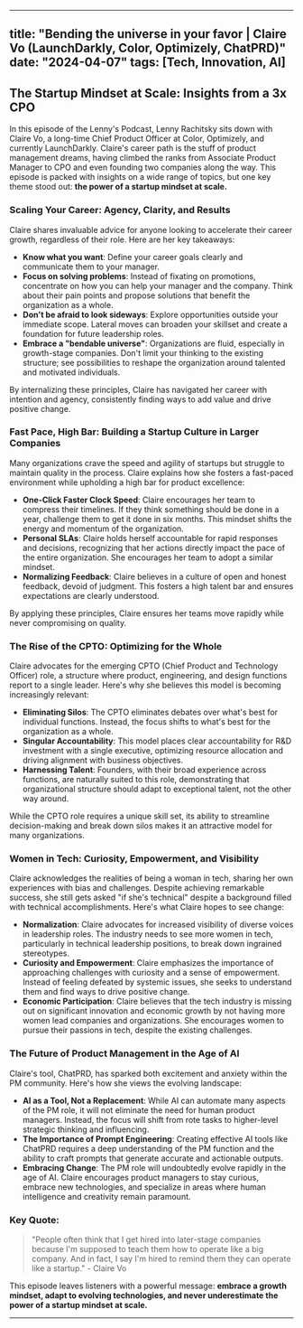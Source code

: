 
---
title: "Bending the universe in your favor | Claire Vo (LaunchDarkly, Color, Optimizely, ChatPRD)"
date: "2024-04-07"
tags: [Tech, Innovation, AI]
---

## The Startup Mindset at Scale: Insights from a 3x CPO

In this episode of the Lenny's Podcast, Lenny Rachitsky sits down with Claire Vo, a long-time Chief Product Officer at Color, Optimizely, and currently LaunchDarkly. Claire's career path is the stuff of product management dreams, having climbed the ranks from Associate Product Manager to CPO and even founding two companies along the way. This episode is packed with insights on a wide range of topics, but one key theme stood out: **the power of a startup mindset at scale.**

### Scaling Your Career:  Agency, Clarity, and Results

Claire shares invaluable advice for anyone looking to accelerate their career growth, regardless of their role. Here are her key takeaways:

* **Know what you want**: Define your career goals clearly and communicate them to your manager.
* **Focus on solving problems**:  Instead of fixating on promotions, concentrate on how you can help your manager and the company. Think about their pain points and propose solutions that benefit the organization as a whole.
* **Don't be afraid to look sideways**: Explore opportunities outside your immediate scope. Lateral moves can broaden your skillset and create a foundation for future leadership roles.
* **Embrace a "bendable universe"**: Organizations are fluid, especially in growth-stage companies.  Don't limit your thinking to the existing structure; see possibilities to reshape the organization around talented and motivated individuals.

By internalizing these principles, Claire has navigated her career with intention and agency, consistently finding ways to add value and drive positive change.

### Fast Pace, High Bar: Building a Startup Culture in Larger Companies

Many organizations crave the speed and agility of startups but struggle to maintain quality in the process. Claire explains how she fosters a fast-paced environment while upholding a high bar for product excellence:

* **One-Click Faster Clock Speed**:  Claire encourages her team to compress their timelines. If they think something should be done in a year, challenge them to get it done in six months. This mindset shifts the energy and momentum of the organization. 
* **Personal SLAs**:  Claire holds herself accountable for rapid responses and decisions, recognizing that her actions directly impact the pace of the entire organization. She encourages her team to adopt a similar mindset.
* **Normalizing Feedback**:  Claire believes in a culture of open and honest feedback, devoid of judgment. This fosters a high talent bar and ensures expectations are clearly understood.

By applying these principles, Claire ensures her teams move rapidly while never compromising on quality. 

### The Rise of the CPTO: Optimizing for the Whole

Claire advocates for the emerging CPTO (Chief Product and Technology Officer) role, a structure where product, engineering, and design functions report to a single leader. Here's why she believes this model is becoming increasingly relevant:

* **Eliminating Silos**:  The CPTO eliminates debates over what's best for individual functions. Instead, the focus shifts to what's best for the organization as a whole.
* **Singular Accountability**:  This model places clear accountability for R&D investment with a single executive, optimizing resource allocation and driving alignment with business objectives.
* **Harnessing Talent**:  Founders, with their broad experience across functions, are naturally suited to this role, demonstrating that organizational structure should adapt to exceptional talent, not the other way around.

While the CPTO role requires a unique skill set, its ability to streamline decision-making and break down silos makes it an attractive model for many organizations.

### Women in Tech: Curiosity, Empowerment, and Visibility

Claire acknowledges the realities of being a woman in tech, sharing her own experiences with bias and challenges. Despite achieving remarkable success, she still gets asked "if she's technical" despite a background filled with technical accomplishments.  Here's what Claire hopes to see change:

* **Normalization**:  Claire advocates for increased visibility of diverse voices in leadership roles. The industry needs to see more women in tech, particularly in technical leadership positions, to break down ingrained stereotypes.
* **Curiosity and Empowerment**:  Claire emphasizes the importance of approaching challenges with curiosity and a sense of empowerment.  Instead of feeling defeated by systemic issues, she seeks to understand them and find ways to drive positive change.
* **Economic Participation**:  Claire believes that the tech industry is missing out on significant innovation and economic growth by not having more women lead companies and organizations. She encourages women to pursue their passions in tech, despite the existing challenges. 

### The Future of Product Management in the Age of AI

Claire's tool, ChatPRD, has sparked both excitement and anxiety within the PM community.  Here's how she views the evolving landscape:

* **AI as a Tool, Not a Replacement**:  While AI can automate many aspects of the PM role, it will not eliminate the need for human product managers. Instead, the focus will shift from rote tasks to higher-level strategic thinking and influencing.
* **The Importance of Prompt Engineering**:  Creating effective AI tools like ChatPRD requires a deep understanding of the PM function and the ability to craft prompts that generate accurate and actionable outputs.
* **Embracing Change**:  The PM role will undoubtedly evolve rapidly in the age of AI.  Claire encourages product managers to stay curious, embrace new technologies, and specialize in areas where human intelligence and creativity remain paramount.

### Key Quote:

> "People often think that I get hired into later-stage companies because I'm supposed to teach them how to operate like a big company. And in fact, I say I'm hired to remind them they can operate like a startup." - Claire Vo

This episode leaves listeners with a powerful message: **embrace a growth mindset, adapt to evolving technologies, and never underestimate the power of a startup mindset at scale.**

---
        